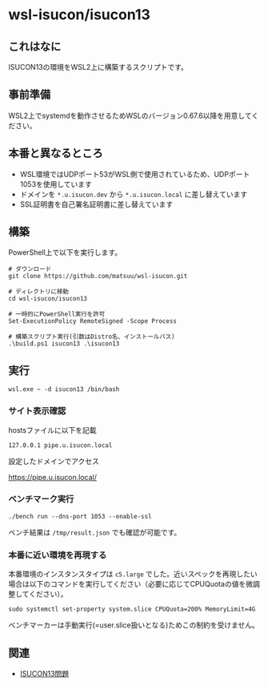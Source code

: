# wsl-isucon/isucon13

## これはなに

ISUCON13の環境をWSL2上に構築するスクリプトです。

## 事前準備

WSL2上でsystemdを動作させるためWSLのバージョン0.67.6以降を用意してください。

## 本番と異なるところ

* WSL環境ではUDPポート53がWSL側で使用されているため、UDPポート1053を使用しています
* ドメインを `*.u.isucon.dev` から `*.u.isucon.local` に差し替えています
* SSL証明書を自己署名証明書に差し替えています

## 構築

PowerShell上で以下を実行します。

```
# ダウンロード
git clone https://github.com/matsuu/wsl-isucon.git

# ディレクトリに移動
cd wsl-isucon/isucon13

# 一時的にPowerShell実行を許可
Set-ExecutionPolicy RemoteSigned -Scope Process

# 構築スクリプト実行(引数はDistro名、インストールパス)
.\build.ps1 isucon13 .\isucon13
```

## 実行

```
wsl.exe ~ -d isucon13 /bin/bash
```

### サイト表示確認

hostsファイルに以下を記載

```/etc/hosts
127.0.0.1 pipe.u.isucon.local
```

設定したドメインでアクセス

https://pipe.u.isucon.local/

### ベンチマーク実行

```
./bench run --dns-port 1053 --enable-ssl
```

ベンチ結果は `/tmp/result.json` でも確認が可能です。

### 本番に近い環境を再現する

本番環境のインスタンスタイプは `c5.large` でした。近いスペックを再現したい場合は以下のコマンドを実行してください（必要に応じてCPUQuotaの値を微調整してください）。

```
sudo systemctl set-property system.slice CPUQuota=200% MemoryLimit=4G
```

ベンチマーカーは手動実行(=user.slice扱いとなる)ためこの制約を受けません。

## 関連

* [ISUCON13問題](https://github.com/isucon/isucon13)

